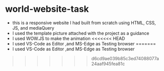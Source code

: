 #  world-website-task
- this is a responsive website I had built from scratch using HTML, CSS, JS, and mediaQuery 
- I used the template picture attached with the project as a guidance 
- I used WOW.JS to make the animation
<<<<<<< HEAD
- I used VS-Code as Editor ,and MS-Edge as Testing browser 
=======
- I used VS-Code as Editor ,and MS-Edge as Testing browser 
>>>>>>> d6cd9ae039b85c3ed74088077a24aaf945fea81c
